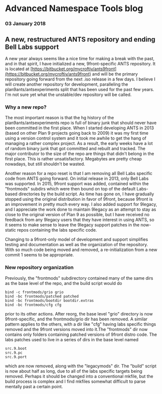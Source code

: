 # Advanced Namespace Tools blog 

### 03 January 2018

## A new, restructured ANTS repository and ending Bell Labs support

A new year always seems like a nice time for making a break with the past, and in that spirit, I have initialized a new, 9front-specific ANTS repository. It is located at [https://bitbucket.org/mycroftiv/ants9front](https://bitbucket.org/mycroftiv/ants9front) and will be the primary repository going forward from the next .iso release in a few days. I believe I will create another repository for development, paralleling the plan9ants/antsexperiments split that has been used for the past few years. I'm not sure yet what the unstable/dev repository will be called.

### Why a new repo?

The most important reason is that the hg history of the plan9ants/antsexperiments repo is full of binary junk that should never have been committed in the first place. When I started developing ANTS in 2013 (based on other Plan 9 projects going back to 2009) it was my first time using a version control system and it took me awhile to get the hang of managing a rather complex project. As a result, the early weeks have a lot of random binary junk that got committed and rebuilt and tracked. The major contributor to the size of the repo are things that didn't belong in the first place. This is rather unsatisfactory. Megabytes are pretty cheap nowadays, but still shouldn't be wasted.

Another reason for a repo reset is that I am removing all Bell Labs specific code from ANTS going forward. On initial release in 2013, only Bell Labs was supported. In 2015, 9front support was added, contained within the "frontmods" subdirs which were then bound on top of the default Labs-based directories by the build script. As time has gone on, I have gradually stopped using the original distribution in favor of 9front, because 9front is an improvement in pretty much every way. I also added support for 9legacy, and I appreciate the work done to maintain 9legacy as an attempt to stay as close to the original version of Plan 9 as possible, but I have received no feedback from any 9legacy users that they have interest in using ANTS, so it seems to make sense to leave the 9legacy support patches in the now-static repos containing the labs specific code.

Changing to a 9front-only model of development and support simplifies testing and documentation as well as the organization of the repository. With so much code being moved and removed, a re-initialization from a new commit 1 seems to be appropriate.

### New repository organization

Previously, the "frontmods" subdirectory contained many of the same dirs as the base level of the repo, and the build script would do

	bind -c frontmods/grio grio
	bind -bc frontmods/patched patched
	bind -bc frontmods/bootdir bootdir.extras
	bind -bc frontmods/cfg cfg

prior to its other actions. After reorg, the base level "grio" directory is now 9front-specific, and the frontmods/grio dir has been removed. A similar pattern applies to the others, with a dir like "cfg" having labs specific things removed and the 9front versions moved into it.The "frontmods" dir now contains only folders containing patched versions of 9front distro code. The labs patches used to live in a series of dirs in the base level named

	src.9.boot
	src.9.pc
	src.9.port

which are now removed, along with the "legacymods" dir. The "build" script is now about half as long, due to all of the labs specific targets being removed. Perhaps it should be changed into a conventional mkfile, but the build process is complex and I find mkfiles somewhat difficult to parse mentally past a certain point.
